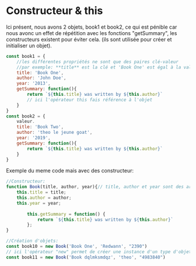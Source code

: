 # Constructeur & this

Ici présent, nous avons 2 objets, book1 et book2, ce qui est pénible car nous avonc un effet de répétition avec les fonctions "getSummary", les constructeurs existent pour éviter cela.
(ils sont utilisée pour créer et initialiser un objet).
````javascript
const book1 = { 
	//les différentes propriétés ne sont que des paires clé-valeur
	//par exemple: **title** est la clé et 'Book One' est égal à la valeur.
    title: 'Book One', 
    author: 'John Doe',
    year: '2013',
    getSummary: function(){
        return `${this.title} was written by ${this.author}`
		// ici l'opérateur this fais référence à l'objet 
    }
}
const book2 = { 
	valeur.
    title: 'Book Two', 
    author: 'theo le jeune goat',
    year: '2019',
    getSummary: function(){
        return `${this.title} was written by ${this.author}`
    }
}
````

Exemple du meme code mais avec des constructeur:

````javascript
//Constructeur:
function Book(title, author, year){// title, author et year sont des arguments 
    this.title = title;
    this.author = author;
    this.year = year;
		
		this.getSummary = function() {
			return `${this.title} was written by ${this.author}`
		};
}

//Création d'objets:
const book10 = new Book('Book One', 'Redwann', "2390")
// ici l'opérateur "new" permet de créer une instance d'un type d'objet à partir du constructeur qui existe pour celui-ci
const book11 = new Book('Book dqlmksmdqz', 'theo', "4983840")
````
